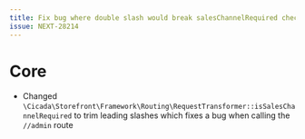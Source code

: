 ```yaml
---
title: Fix bug where double slash would break salesChannelRequired check
issue: NEXT-28214
---
```

# Core
* Changed `\Cicada\Storefront\Framework\Routing\RequestTransformer::isSalesChannelRequired` to trim leading slashes which fixes a bug when calling the `//admin` route  
